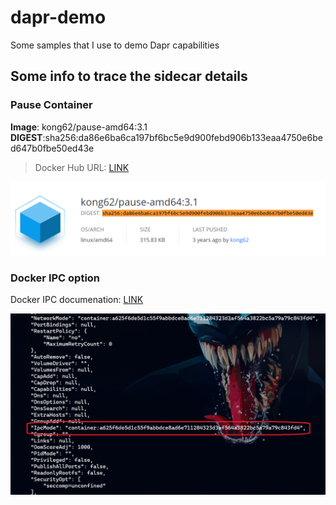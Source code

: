 # dapr-demo
Some samples that I use to demo Dapr capabilities

## Some info to trace the sidecar details

### Pause Container

**Image**: kong62/pause-amd64:3.1
**DIGEST**:sha256:da86e6ba6ca197bf6bc5e9d900febd906b133eaa4750e6bed647b0fbe50ed43e

> Docker Hub URL: [LINK](https://hub.docker.com/layers/kong62/pause-amd64/3.1/images/sha256-da86e6ba6ca197bf6bc5e9d900febd906b133eaa4750e6bed647b0fbe50ed43e?context=explore)

![Image](./images/Pause.png)

### Docker IPC option

Docker IPC documenation: [LINK](https://docs.docker.com/engine/reference/run/#ipc-settings---ipc)

![Image](./images/IPC.png)

